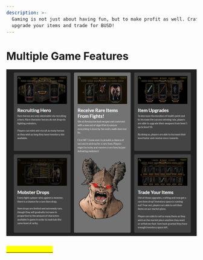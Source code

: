 ```yaml
---
description: >-
  Gaming is not just about having fun, but to make profit as well. Craft and
  upgrade your items and trade for BUSD!
---
```


# Multiple Game Features

![](<../.gitbook/assets/image (160).png>)

### &#x20;                                                   [<mark style="color:yellow;">LAUNCH GAME</mark>](https://app.apocgame.io/)<mark style="color:yellow;"></mark>
